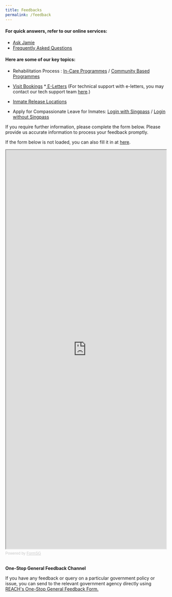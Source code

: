 ```yaml
---
title: Feedbacks
permalink: /feedback
---
```

<h4>For quick answers, refer to our online services:</h4>
<ul>
    <li><a href="https://va.ecitizen.gov.sg/CFP/VA/SPS/mobile.html#/home/index" data-sf-ec-immutable=""><span style="text-decoration:underline;">Ask Jamie</span></a></li>
    <li><a href="https://va.ecitizen.gov.sg/cfp/customerpages/sps/explorefaq.aspx" data-sf-ec-immutable=""><span style="text-decoration:underline;">Frequently Asked Questions</span></a></li>
</ul>

#### Here are some of our key topics:

* Rehabilitation Process : [In-Care Programmes](https://www.sps.gov.sg/volunteer/rehabilitation-process) / [Community Based Programmes](https://www.sps.gov.sg/volunteer/conditional-remission-system-and-mandatory-aftercare-scheme)

* [Visit Bookings](https://www.ipris.sps.gov.sg/sps-vms3-web/#/home/index)
*[ E-Letters](https://eservice.sps.gov.sg/eletters/#/landing) (For technical support with e-letters, you may contact our tech support team [here](https://form.gov.sg/#!/5f0ff5e79e6a4a0011f1eaa2).)
* [Inmate Release Locations](https://www.sps.gov.sg/connect-us/other-matters/inmates-release-locations)
* Apply for Compassionate Leave for Inmates: [Login with Singpass](https://form.gov.sg/#%21/5fc06709bd168e00112d7f10)  /  [Login without Singpass](https://form.gov.sg/#%21/5e016875df378700118eae8c)



If you require further information, please complete the form below. Please provide us accurate information to process your feedback promptly. 
	
If the form below is not loaded, you can also fill it in at [here](https://form.gov.sg/61236db68bc7d1001241fd03).

<!-- Change the width and height values to suit you best -->
<iframe style="width:100%;height:1250px" src="https://form.gov.sg/61236db68bc7d1001241fd03" id="iframe"></iframe>

<div style="font-family:Sans-Serif;font-size:12px;color:#999;opacity:0.5;padding-top:5px">Powered by <a style="color: #999" href="https://form.gov.sg">FormSG</a></div> 
<br>

**One-Stop General Feedback Channel**
	
If you have any feedback or query on a particular government policy or issue, you can send to the relevant government agency directly using [REACH's One-Stop General Feedback Form.](https://www.reach.gov.sg/about-us/contact-us/feedback-form)